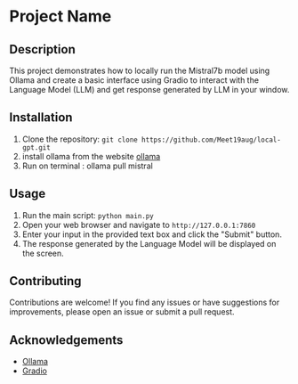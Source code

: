 # Project Name

## Description
This project demonstrates how to locally run the Mistral7b model using Ollama and create a basic interface using Gradio to interact with the Language Model (LLM) and get response generated by LLM in your window.

## Installation
1. Clone the repository: `git clone https://github.com/Meet19aug/local-gpt.git`
2. install ollama from the website [ollama](https://ollama.com/) 
3. Run on terminal : ollama pull mistral

## Usage
1. Run the main script: `python main.py`
2. Open your web browser and navigate to `http://127.0.0.1:7860`
3. Enter your input in the provided text box and click the "Submit" button.
4. The response generated by the Language Model will be displayed on the screen.

## Contributing
Contributions are welcome! If you find any issues or have suggestions for improvements, please open an issue or submit a pull request.

## Acknowledgements
- [Ollama](https://github.com/ollama/ollama)
- [Gradio](https://github.com/gradio-app/gradio)
